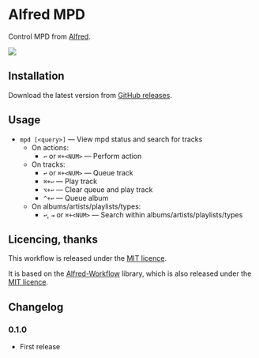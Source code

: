 Alfred MPD
==========

Control MPD from [Alfred][alfred].

![][screenshot]


Installation
------------

Download the latest version from [GitHub releases][gh-releases].


Usage
-----

- `mpd [<query>]` — View mpd status and search for tracks
    - On actions:
        - `↩` or `⌘+<NUM>` — Perform action
    - On tracks:
        - `↩` or `⌘+<NUM>` — Queue track
        - `⌘+↩` — Play track
        - `⌥+↩` — Clear queue and play track
        - `^+↩` — Queue album
    - On albums/artists/playlists/types:
        - `↩`, `⇥` or `⌘+<NUM>` — Search within albums/artists/playlists/types


Licencing, thanks
-----------------

This workflow is released under the [MIT licence][mit].

It is based on the [Alfred-Workflow][aw] library, which is also released under the [MIT licence][mit].


Changelog
---------

### 0.1.0 ###

- First release


[mit]: ./src/LICENCE.txt
[aw]: http://www.deanishe.net/alfred-workflow/
[alfred]: https://alfredapp.com
[screenshot]: ./screenshot.png
[gh-releases]: https://github.com/deanishe/alfred-mpd/releases/latest

